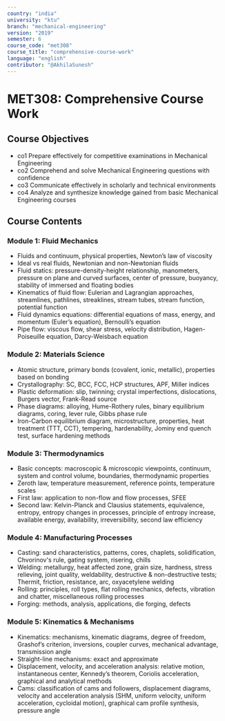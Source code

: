 ```yaml
---
country: "india"
university: "ktu"
branch: "mechanical-engineering"
version: "2019"
semester: 6
course_code: "met308"
course_title: "comprehensive-course-work"
language: "english"
contributor: "@AkhilaSunesh"
---
```

# MET308: Comprehensive Course Work

## Course Objectives
* co1 Prepare effectively for competitive examinations in Mechanical Engineering  
* co2 Comprehend and solve Mechanical Engineering questions with confidence  
* co3 Communicate effectively in scholarly and technical environments  
* co4 Analyze and synthesize knowledge gained from basic Mechanical Engineering courses  

## Course Contents

### Module 1: Fluid Mechanics
* Fluids and continuum, physical properties, Newton’s law of viscosity  
* Ideal vs real fluids, Newtonian and non-Newtonian fluids  
* Fluid statics: pressure-density-height relationship, manometers, pressure on plane and curved surfaces, center of pressure, buoyancy, stability of immersed and floating bodies  
* Kinematics of fluid flow: Eulerian and Lagrangian approaches, streamlines, pathlines, streaklines, stream tubes, stream function, potential function  
* Fluid dynamics equations: differential equations of mass, energy, and momentum (Euler’s equation), Bernoulli’s equation  
* Pipe flow: viscous flow, shear stress, velocity distribution, Hagen-Poiseuille equation, Darcy-Weisbach equation  

### Module 2: Materials Science
* Atomic structure, primary bonds (covalent, ionic, metallic), properties based on bonding  
* Crystallography: SC, BCC, FCC, HCP structures, APF, Miller indices  
* Plastic deformation: slip, twinning; crystal imperfections, dislocations, Burgers vector, Frank-Read source  
* Phase diagrams: alloying, Hume-Rothery rules, binary equilibrium diagrams, coring, lever rule, Gibbs phase rule  
* Iron-Carbon equilibrium diagram, microstructure, properties, heat treatment (TTT, CCT), tempering, hardenability, Jominy end quench test, surface hardening methods  

### Module 3: Thermodynamics
* Basic concepts: macroscopic & microscopic viewpoints, continuum, system and control volume, boundaries, thermodynamic properties  
* Zeroth law, temperature measurement, reference points, temperature scales  
* First law: application to non-flow and flow processes, SFEE  
* Second law: Kelvin-Planck and Clausius statements, equivalence, entropy, entropy changes in processes, principle of entropy increase, available energy, availability, irreversibility, second law efficiency  

### Module 4: Manufacturing Processes
* Casting: sand characteristics, patterns, cores, chaplets, solidification, Chvorinov's rule, gating system, risering, chills  
* Welding: metallurgy, heat affected zone, grain size, hardness, stress relieving, joint quality, weldability, destructive & non-destructive tests; Thermit, friction, resistance, arc, oxyacetylene welding  
* Rolling: principles, roll types, flat rolling mechanics, defects, vibration and chatter, miscellaneous rolling processes  
* Forging: methods, analysis, applications, die forging, defects  

### Module 5: Kinematics & Mechanisms
* Kinematics: mechanisms, kinematic diagrams, degree of freedom, Grashof’s criterion, inversions, coupler curves, mechanical advantage, transmission angle  
* Straight-line mechanisms: exact and approximate  
* Displacement, velocity, and acceleration analysis: relative motion, instantaneous center, Kennedy’s theorem, Coriolis acceleration, graphical and analytical methods  
* Cams: classification of cams and followers, displacement diagrams, velocity and acceleration analysis (SHM, uniform velocity, uniform acceleration, cycloidal motion), graphical cam profile synthesis, pressure angle  
